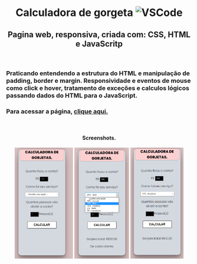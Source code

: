 <body>
    <h1 align="center">Calculadora de gorgeta <img src="https://img.shields.io/badge/Made%20for-VSCode-1f425f.svg" alt="VSCode" height="25"> </h1> 
<h2 align="center">Pagina web, responsiva, criada com: CSS, HTML e JavaScritp</h2>
<br>

<h3>Praticando entendendo a estrutura do HTML e manipulação de padding, border e margin. Responsividade e eventos de mouse como click e hover, tratamento de exceções e calculos lógicos passando dados do HTML para o JavaScript.<h3>

<h3><span>Para acessar a página, </span> <a href="https://kleitonmq.github.io/Calculagorjeta/">clique aqui.</a></h3>
<br>
<h4 align="center">Screenshots.</h4>
<div align="center">
<img src="src/Screenshot/Screenshot1.png" alt="Exemplo1" height="300">
<img src="src/Screenshot/Screenshot2.png" alt="Exemplo2" height="300">
<img src="src/Screenshot/Screenshot3.png" alt="exemplo3" height="300">
</div>

</body>
